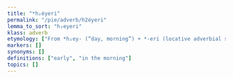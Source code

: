 ```yaml
---
title: "*h₂éyeri"
permalink: "/pie/adverb/h2éyeri"
lemma_to_sort: "h₂eyeri"
klass: adverb
etymology: ["From *h₂ey- (“day, morning”) +‎ *-eri (locative adverbial suffix)."]
markers: []
synonyms: []
definitions: ["early", "in the morning"]
topics: []
---
```

